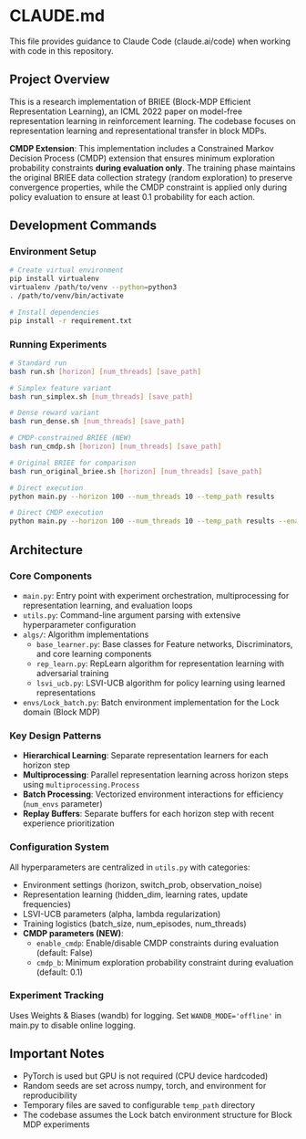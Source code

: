 # CLAUDE.md

This file provides guidance to Claude Code (claude.ai/code) when working with code in this repository.

## Project Overview

This is a research implementation of BRIEE (Block-MDP Efficient Representation Learning), an ICML 2022 paper on model-free representation learning in reinforcement learning. The codebase focuses on representation learning and representational transfer in block MDPs.

**CMDP Extension**: This implementation includes a Constrained Markov Decision Process (CMDP) extension that ensures minimum exploration probability constraints **during evaluation only**. The training phase maintains the original BRIEE data collection strategy (random exploration) to preserve convergence properties, while the CMDP constraint is applied only during policy evaluation to ensure at least 0.1 probability for each action.

## Development Commands

### Environment Setup
```bash
# Create virtual environment
pip install virtualenv
virtualenv /path/to/venv --python=python3
. /path/to/venv/bin/activate

# Install dependencies
pip install -r requirement.txt
```

### Running Experiments
```bash
# Standard run
bash run.sh [horizon] [num_threads] [save_path]

# Simplex feature variant
bash run_simplex.sh [num_threads] [save_path]

# Dense reward variant  
bash run_dense.sh [num_threads] [save_path]

# CMDP-constrained BRIEE (NEW)
bash run_cmdp.sh [horizon] [num_threads] [save_path]

# Original BRIEE for comparison
bash run_original_briee.sh [horizon] [num_threads] [save_path]

# Direct execution
python main.py --horizon 100 --num_threads 10 --temp_path results

# Direct CMDP execution
python main.py --horizon 100 --num_threads 10 --temp_path results --enable_cmdp True --cmdp_b 0.1
```

## Architecture

### Core Components
- `main.py`: Entry point with experiment orchestration, multiprocessing for representation learning, and evaluation loops
- `utils.py`: Command-line argument parsing with extensive hyperparameter configuration
- `algs/`: Algorithm implementations
  - `base_learner.py`: Base classes for Feature networks, Discriminators, and core learning components
  - `rep_learn.py`: RepLearn algorithm for representation learning with adversarial training
  - `lsvi_ucb.py`: LSVI-UCB algorithm for policy learning using learned representations
- `envs/Lock_batch.py`: Batch environment implementation for the Lock domain (Block MDP)

### Key Design Patterns
- **Hierarchical Learning**: Separate representation learners for each horizon step
- **Multiprocessing**: Parallel representation learning across horizon steps using `multiprocessing.Process`
- **Batch Processing**: Vectorized environment interactions for efficiency (`num_envs` parameter)
- **Replay Buffers**: Separate buffers for each horizon step with recent experience prioritization

### Configuration System
All hyperparameters are centralized in `utils.py` with categories:
- Environment settings (horizon, switch_prob, observation_noise)
- Representation learning (hidden_dim, learning rates, update frequencies)  
- LSVI-UCB parameters (alpha, lambda regularization)
- Training logistics (batch_size, num_episodes, num_threads)
- **CMDP parameters (NEW)**:
  - `enable_cmdp`: Enable/disable CMDP constraints during evaluation (default: False)
  - `cmdp_b`: Minimum exploration probability constraint during evaluation (default: 0.1)

### Experiment Tracking
Uses Weights & Biases (wandb) for logging. Set `WANDB_MODE='offline'` in main.py to disable online logging.

## Important Notes
- PyTorch is used but GPU is not required (CPU device hardcoded)
- Random seeds are set across numpy, torch, and environment for reproducibility
- Temporary files are saved to configurable `temp_path` directory
- The codebase assumes the Lock batch environment structure for Block MDP experiments